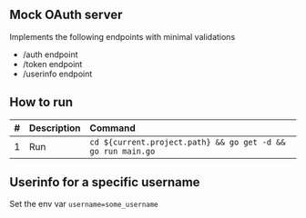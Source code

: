 ## Mock OAuth server

Implements the following endpoints with minimal validations
- /auth endpoint
- /token endpoint
- /userinfo endpoint

## How to run

| #       | Description           | Command  |
| :------------- |:-------------| :-----|
| 1      | Run | `cd ${current.project.path} && go get -d && go run main.go` |

## Userinfo for a specific username
Set the env var `username=some_username`
